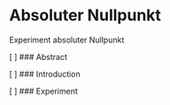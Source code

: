 # Absoluter Nullpunkt

Experiment absoluter Nullpunkt

[ ] ### Abstract

[ ] ### Introduction

[ ] ### Experiment


